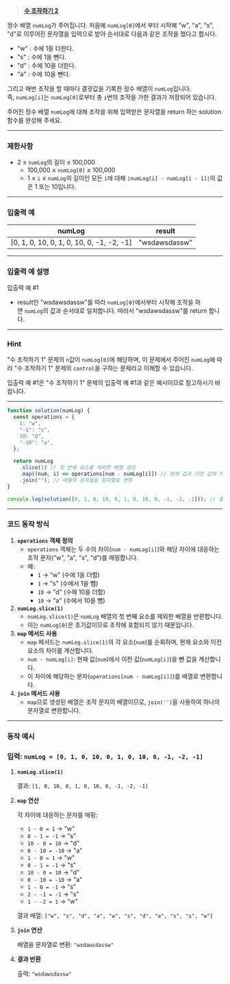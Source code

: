 > [**수 조작하기 2**](https://school.programmers.co.kr/learn/courses/30/lessons/181925)

정수 배열 `numLog`가 주어집니다. 처음에 `numLog[0]`에서 부터 시작해 "w", "a", "s", "d"로 이루어진 문자열을 입력으로 받아 순서대로 다음과 같은 조작을 했다고 합시다.

- "w" : 수에 1을 더한다.
- "s" : 수에 1을 뺀다.
- "d" : 수에 10을 더한다.
- "a" : 수에 10을 뺀다.

그리고 매번 조작을 할 때마다 결괏값을 기록한 정수 배열이 `numLog`입니다. 즉, `numLog[i]`는 `numLog[0]`로부터 총 `i`번의 조작을 가한 결과가 저장되어 있습니다.

주어진 정수 배열 `numLog`에 대해 조작을 위해 입력받은 문자열을 return 하는 solution 함수를 완성해 주세요.

---

### 제한사항

- 2 ≤ `numLog`의 길이 ≤ 100,000
  - 100,000 ≤ `numLog[0]` ≤ 100,000
  - 1 ≤ `i` ≤ `numLog`의 길이인 모든 `i`에 대해 `|numLog[i] - numLog[i - 1]|`의 값은 1 또는 10입니다.

---

### 입출력 예

| numLog                                    | result        |
| ----------------------------------------- | ------------- |
| [0, 1, 0, 10, 0, 1, 0, 10, 0, -1, -2, -1] | "wsdawsdassw" |

---

### 입출력 예 설명

입출력 예 #1

- result인 "wsdawsdassw"를 따라 `numLog[0]`에서부터 시작해 조작을 하면 `numLog`의 값과 순서대로 일치합니다. 따라서 "wsdawsdassw"를 return 합니다.

---

### Hint

"수 조작하기 1" 문제의 `n`값이 `numLog[0]`에 해당하며, 이 문제에서 주어진 `numLog`에 따라 "수 조작하기 1" 문제의 `control`을 구하는 문제라고 이해할 수 있습니다.

입출력 예 #1은 "수 조작하기 1" 문제의 입출력 예 #1과 같은 예시이므로 참고하시기 바랍니다.

---

```jsx
function solution(numLog) {
  const operations = {
    1: "w",
    "-1": "s",
    10: "d",
    "-10": "a",
  };

  return numLog
    .slice(1) // 첫 번째 요소를 제외한 배열 생성
    .map((num, i) => operations[num - numLog[i]]) // 현재 값과 이전 값의 차이를 계산해 문자 매핑
    .join(""); // 배열의 문자들을 문자열로 변환
}

console.log(solution([0, 1, 0, 10, 0, 1, 0, 10, 0, -1, -2, -1])); // 출력: "wsdawsdassw"
```

---

### 코드 동작 방식

1. **`operations` 객체 정의**
   - `operations` 객체는 두 수의 차이(`num - numLog[i]`)와 해당 차이에 대응하는 조작 문자("w", "a", "s", "d")를 매핑합니다.
   - 예:
     - `1` → "w" (수에 1을 더함)
     - `1` → "s" (수에서 1을 뺌)
     - `10` → "d" (수에 10을 더함)
     - `10` → "a" (수에서 10을 뺌)
2. **`numLog.slice(1)`**
   - `numLog.slice(1)`은 `numLog` 배열의 첫 번째 요소를 제외한 배열을 반환합니다.
   - 이는 `numLog[0]`은 초기값이므로 조작에 포함되지 않기 때문입니다.
3. **`map` 메서드 사용**
   - `map` 메서드는 `numLog.slice(1)`의 각 요소(`num`)를 순회하며, 현재 요소와 이전 요소의 차이를 계산합니다.
   - `num - numLog[i]`: 현재 값(`num`)에서 이전 값(`numLog[i]`)을 뺀 값을 계산합니다.
   - 이 차이에 해당하는 문자(`operations[num - numLog[i]]`)를 배열로 변환합니다.
4. **`join` 메서드 사용**
   - `map`으로 생성된 배열은 조작 문자의 배열이므로, `join('')`을 사용하여 하나의 문자열로 변환합니다.

---

### 동작 예시

### 입력: `numLog = [0, 1, 0, 10, 0, 1, 0, 10, 0, -1, -2, -1]`

1. **`numLog.slice(1)`**

   결과: `[1, 0, 10, 0, 1, 0, 10, 0, -1, -2, -1]`

2. **`map` 연산**

   각 차이에 대응하는 문자를 매핑:

   - `1 - 0 = 1` → "w"
   - `0 - 1 = -1` → "s"
   - `10 - 0 = 10` → "d"
   - `0 - 10 = -10` → "a"
   - `1 - 0 = 1` → "w"
   - `0 - 1 = -1` → "s"
   - `10 - 0 = 10` → "d"
   - `0 - 10 = -10` → "a"
   - `1 - 0 = -1` → "s"
   - `2 - -1 = -1` → "s"
   - `1 - -2 = 1` → "w"

   결과 배열: `["w", "s", "d", "a", "w", "s", "d", "a", "s", "s", "w"]`

3. **`join` 연산**

   배열을 문자열로 변환: `"wsdawsdassw"`

4. **결과 반환**

   출력: `"wsdawsdassw"`
